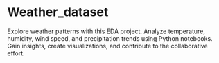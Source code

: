 # Weather_dataset
Explore weather patterns with this EDA project. Analyze temperature, humidity, wind speed, and precipitation trends using Python notebooks. Gain insights, create visualizations, and contribute to the collaborative effort.
